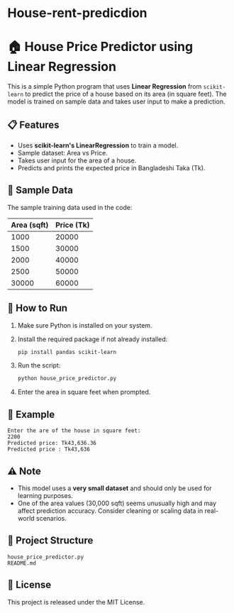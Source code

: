 # House-rent-predicdion

# 🏠 House Price Predictor using Linear Regression

This is a simple Python program that uses **Linear Regression** from `scikit-learn` to predict the price of a house based on its area (in square feet). The model is trained on sample data and takes user input to make a prediction.

## 📋 Features

* Uses **scikit-learn's LinearRegression** to train a model.
* Sample dataset: Area vs Price.
* Takes user input for the area of a house.
* Predicts and prints the expected price in Bangladeshi Taka (Tk).

## 🧪 Sample Data

The sample training data used in the code:

| Area (sqft) | Price (Tk) |
| ----------- | ---------- |
| 1000        | 20000      |
| 1500        | 30000      |
| 2000        | 40000      |
| 2500        | 50000      |
| 30000       | 60000      |

## 🚀 How to Run

1. Make sure Python is installed on your system.

2. Install the required package if not already installed:

   ```bash
   pip install pandas scikit-learn
   ```

3. Run the script:

   ```bash
   python house_price_predictor.py
   ```

4. Enter the area in square feet when prompted.

## 🧠 Example

```
Enter the are of the house in square feet:
2200
Predicted price: Tk43,636.36
Predicted price : Tk43,636
```

## ⚠️ Note

* This model uses a **very small dataset** and should only be used for learning purposes.
* One of the area values (30,000 sqft) seems unusually high and may affect prediction accuracy. Consider cleaning or scaling data in real-world scenarios.

## 📁 Project Structure

```
house_price_predictor.py
README.md
```

## 📜 License

This project is released under the MIT License.
